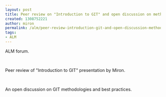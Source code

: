 ```yaml
---
layout: post
title: Peer review on "Introduction to GIT" and open discussion on methodologies
created: 1308752221
author: miron
permalink: /alm/peer-review-introduction-git-and-open-discussion-methodologies
tags:
- ALM
---
```

<p>ALM forum.</p>
<p>&nbsp;</p>
<p>Peer review of &quot;Introduction to GIT&quot; presentation by Miron.</p>
<p>&nbsp;</p>
<p>An open discussion on GIT methodologies and best practices.</p>
